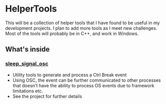 # HelperTools
 
This will be a collection of helper tools that I have found to be useful in my development projects.
I plan to add more tools as I meet new challenges. Most of the tools will probably be in C++, and work in Windows.

## What's inside
### [sleep_signal_osc](https://github.com/sonnyky/HelperTools/tree/master/sleep_signal_osc)
* Utility tools to generate and process a Ctrl Break event
* Using OSC, the event can be further communicated to other processes that doesn't have the ability to process OS events due to framework limitations etc.
* See the project for further details
